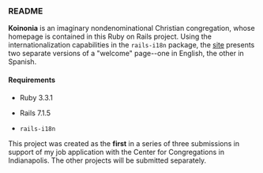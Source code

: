 ### README

**Koinonia** is an imaginary nondenominational Christian congregation, whose
homepage is contained in this Ruby on Rails project. Using the
internationalization capabilities in the `rails-i18n` package,
the [site](http://3.145.48.250:3000/) presents two separate versions
of a "welcome" page--one in English, the other in Spanish.

#### Requirements

* Ruby 3.3.1

* Rails 7.1.5

* `rails-i18n`

This project was created as the **first** in a series of three submissions
in support of my job application with the Center for Congregations in
Indianapolis. The other projects will be submitted separately.
